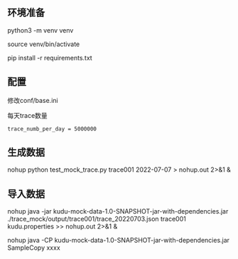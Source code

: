 ## 环境准备
python3 -m venv venv

source venv/bin/activate 

pip install -r requirements.txt

## 配置
修改conf/base.ini

每天trace数量

```
trace_numb_per_day = 5000000
```

## 生成数据

nohup python test_mock_trace.py trace001 2022-07-07 > nohup.out 2>&1 &

## 导入数据

nohup java -jar kudu-mock-data-1.0-SNAPSHOT-jar-with-dependencies.jar ./trace_mock/output/trace001/trace_20220703.json trace001 kudu.properties >> nohup.out 2>&1 &

nohup java -CP kudu-mock-data-1.0-SNAPSHOT-jar-with-dependencies.jar  SampleCopy xxxx